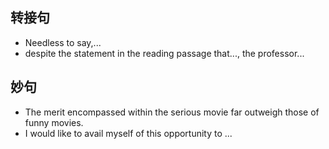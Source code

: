 ## 转接句
* Needless to say,...
* despite the statement in the reading passage that..., the professor...

## 妙句
* The merit encompassed within the serious movie far outweigh those of funny movies.
* I would like to avail myself of this opportunity to ...